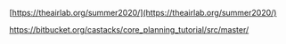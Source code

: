 <!--
 * @Author       : TwilightZrui
 * @LastUpdateTime: Do not edit
 * @FilePath     : /Motion-planning/OMPL/tutorial.md
 * @Description  :
 * @Institute    : CSE ZJU
-->

[https://theairlab.org/summer2020/](https://theairlab.org/summer2020/)

<https://bitbucket.org/castacks/core_planning_tutorial/src/master/>
